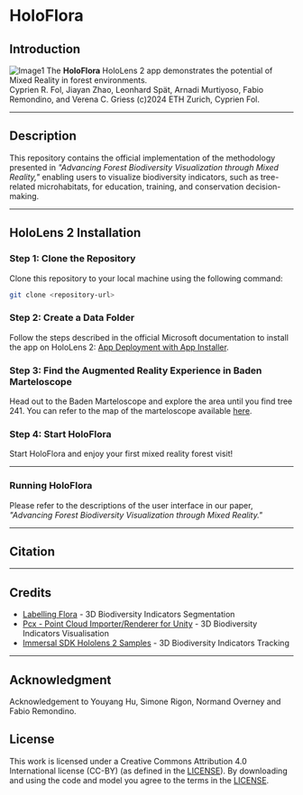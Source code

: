 # HoloFlora
## Introduction
![Image1](Images/img1.png)
The **HoloFlora** HoloLens 2 app demonstrates the potential of Mixed Reality in forest environments.<br>
Cyprien R. Fol, Jiayan Zhao, Leonhard Spät, Arnadi Murtiyoso, Fabio Remondino, and Verena C. Griess
(c)2024 ETH Zurich, Cyprien Fol.

---
## Description
This repository contains the official implementation of the methodology presented in *"Advancing Forest Biodiversity Visualization through Mixed Reality,"* enabling users to visualize biodiversity indicators, such as tree-related microhabitats, for education, training, and conservation decision-making.

---
## HoloLens 2 Installation

### Step 1: Clone the Repository
Clone this repository to your local machine using the following command:

```bash
git clone <repository-url>
```

### Step 2: Create a Data Folder
Follow the steps described in the official Microsoft documentation to install the app on HoloLens 2: [App Deployment with App Installer](https://learn.microsoft.com/en-us/hololens/app-deploy-app-installer).

### Step 3: Find the Augmented Reality Experience in Baden Marteloscope
Head out to the Baden Marteloscope and explore the area until you find tree 241. You can refer to the map of the marteloscope available [here](http://iplus.efi.int/uploads/CH_InfoSheet_Baden_en.pdf).

### Step 4: Start HoloFlora
Start HoloFlora and enjoy your first mixed reality forest visit!

---
### Running HoloFlora
Please refer to the descriptions of the user interface in our paper, *"Advancing Forest Biodiversity Visualization through Mixed Reality."*

---
## Citation

---
## Credits
- [Labelling Flora](https://github.com/cyprienfol/LabellingFlora) - 3D Biodiversity Indicators Segmentation
- [Pcx - Point Cloud Importer/Renderer for Unity](https://github.com/keijiro/Pcx) - 3D Biodiversity Indicators Visualisation
- [Immersal SDK Hololens 2 Samples](https://github.com/immersal/immersal-sdk-hololens2-samples/) - 3D Biodiversity Indicators Tracking

---  
## Acknowledgment
Acknowledgement to Youyang Hu, Simone Rigon, Normand Overney and Fabio Remondino.

## License
This work is licensed under a Creative Commons Attribution 4.0 International license (CC-BY) (as defined in the [LICENSE](LICENSE.md)).
By downloading and using the code and model you agree to the terms in the [LICENSE](LICENSE.md).



